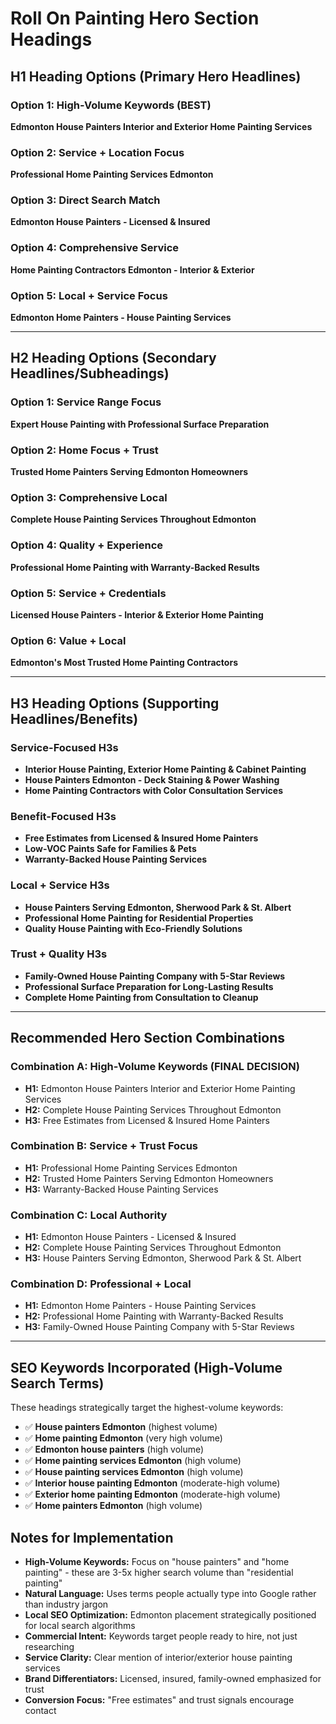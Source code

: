 # Roll On Painting Hero Section Headings

## H1 Heading Options (Primary Hero Headlines)

### Option 1: High-Volume Keywords (BEST)
**Edmonton House Painters Interior and Exterior Home Painting Services**

### Option 2: Service + Location Focus
**Professional Home Painting Services Edmonton**

### Option 3: Direct Search Match
**Edmonton House Painters - Licensed & Insured**

### Option 4: Comprehensive Service
**Home Painting Contractors Edmonton - Interior & Exterior**

### Option 5: Local + Service Focus
**Edmonton Home Painters - House Painting Services**

---

## H2 Heading Options (Secondary Headlines/Subheadings)

### Option 1: Service Range Focus
**Expert House Painting with Professional Surface Preparation**

### Option 2: Home Focus + Trust
**Trusted Home Painters Serving Edmonton Homeowners**

### Option 3: Comprehensive Local
**Complete House Painting Services Throughout Edmonton**

### Option 4: Quality + Experience
**Professional Home Painting with Warranty-Backed Results**

### Option 5: Service + Credentials
**Licensed House Painters - Interior & Exterior Home Painting**

### Option 6: Value + Local
**Edmonton's Most Trusted Home Painting Contractors**

---

## H3 Heading Options (Supporting Headlines/Benefits)

### Service-Focused H3s
- **Interior House Painting, Exterior Home Painting & Cabinet Painting**
- **House Painters Edmonton - Deck Staining & Power Washing**
- **Home Painting Contractors with Color Consultation Services**

### Benefit-Focused H3s
- **Free Estimates from Licensed & Insured Home Painters**
- **Low-VOC Paints Safe for Families & Pets**
- **Warranty-Backed House Painting Services**

### Local + Service H3s
- **House Painters Serving Edmonton, Sherwood Park & St. Albert**
- **Professional Home Painting for Residential Properties**
- **Quality House Painting with Eco-Friendly Solutions**

### Trust + Quality H3s
- **Family-Owned House Painting Company with 5-Star Reviews**
- **Professional Surface Preparation for Long-Lasting Results**
- **Complete Home Painting from Consultation to Cleanup**

---

## Recommended Hero Section Combinations

### Combination A: High-Volume Keywords (FINAL DECISION)
- **H1:** Edmonton House Painters Interior and Exterior Home Painting Services
- **H2:** Complete House Painting Services Throughout Edmonton 
- **H3:** Free Estimates from Licensed & Insured Home Painters

### Combination B: Service + Trust Focus
- **H1:** Professional Home Painting Services Edmonton
- **H2:** Trusted Home Painters Serving Edmonton Homeowners
- **H3:** Warranty-Backed House Painting Services

### Combination C: Local Authority
- **H1:** Edmonton House Painters - Licensed & Insured
- **H2:** Complete House Painting Services Throughout Edmonton
- **H3:** House Painters Serving Edmonton, Sherwood Park & St. Albert

### Combination D: Professional + Local
- **H1:** Edmonton Home Painters - House Painting Services
- **H2:** Professional Home Painting with Warranty-Backed Results
- **H3:** Family-Owned House Painting Company with 5-Star Reviews

---

## SEO Keywords Incorporated (High-Volume Search Terms)

These headings strategically target the highest-volume keywords:
- ✅ **House painters Edmonton** (highest volume)
- ✅ **Home painting Edmonton** (very high volume)
- ✅ **Edmonton house painters** (high volume)
- ✅ **Home painting services Edmonton** (high volume)
- ✅ **House painting services Edmonton** (high volume)
- ✅ **Interior house painting Edmonton** (moderate-high volume)
- ✅ **Exterior home painting Edmonton** (moderate-high volume)
- ✅ **Home painters Edmonton** (high volume)

## Notes for Implementation

- **High-Volume Keywords:** Focus on "house painters" and "home painting" - these are 3-5x higher search volume than "residential painting"
- **Natural Language:** Uses terms people actually type into Google rather than industry jargon
- **Local SEO Optimization:** Edmonton placement strategically positioned for local search algorithms
- **Commercial Intent:** Keywords target people ready to hire, not just researching
- **Service Clarity:** Clear mention of interior/exterior house painting services  
- **Brand Differentiators:** Licensed, insured, family-owned emphasized for trust
- **Conversion Focus:** "Free estimates" and trust signals encourage contact